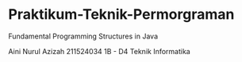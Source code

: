 # Praktikum-Teknik-Permorgraman

Fundamental Programming Structures in Java

Aini Nurul Azizah
211524034
1B - D4 Teknik Informatika
